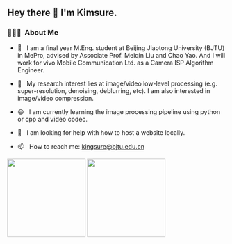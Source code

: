 <h2> Hey there 👋  I'm Kimsure.</h2>

<h3> 👨🏻‍💻 &nbsp;About Me </h3>

- 🌱 &nbsp; I am a final year M.Eng. student at Beijing Jiaotong University (BJTU) in MePro, advised by Associate Prof. Meiqin Liu and Chao Yao. And I will work for vivo Mobile Communication Ltd. as a Camera ISP Algorithm Engineer.

- 🔭 &nbsp; My research interest lies at image/video low-level processing (e.g. super-resolution, denoising, deblurring, etc). I am also interested in image/video compression.

- 😄 &nbsp; I am currently learning the image processing pipeline using python or cpp and video codec.

- 🤔 &nbsp; I am looking for help with how to host a website locally.

- 📫 &nbsp; How to reach me: kingsure@bjtu.edu.cn


<img height="180em" src="https://github-readme-stats.vercel.app/api?username=Kimsure&theme=buefy&show_icons=true&count_private=true" />
<img height="180em" src="https://github-readme-stats.vercel.app/api/top-langs/?username=Kimsure&theme=buefy&layout=compact" />




<!--
**Kimsure/Kimsure** is a ✨ _special_ ✨ repository because its `README.md` (this file) appears on your GitHub profile.

Here are some ideas to get you started:

- 🔭 I’m currently working on ...
- 🌱 I’m currently learning ...
- 👯 I’m looking to collaborate on ...
- 🤔 I’m looking for help with ...
- 💬 Ask me about ...
- 📫 How to reach me: ...
- 😄 Pronouns: ...
- ⚡ Fun fact: ...
-->
